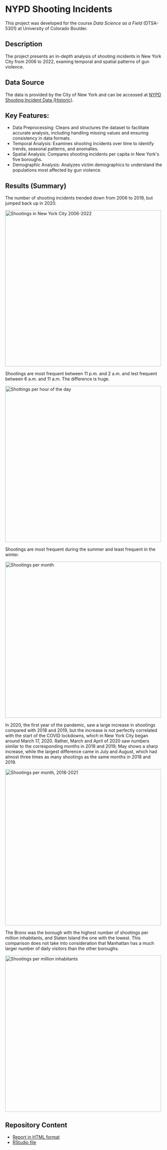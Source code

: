 # NYPD Shooting Incidents
This project was developed for the course *Data Science as a Field* (DTSA-5301) at University of Colorado Boulder.

## Description
The project presents an in-depth analysis of shooting incidents in New York City from 2006 to 2022, examing temporal and spatial patterns of gun violence.

## Data Source
The data is provided by the City of New York and can be accessed at [NYPD Shooting Incident Data (Historic)](https://data.cityofnewyork.us/Public-Safety/NYPD-Shooting-Incident-Data-Historic-/833y-fsy8/about_data).

## Key Features:
* Data Preprocessing: Cleans and structures the dataset to facilitate accurate analysis, including handling missing values and ensuring consistency in data formats.
* Temporal Analysis: Examines shooting incidents over time to identify trends, seasonal patterns, and anomalies.
* Spatial Analysis: Compares shooting incidents per capita in New York's five boroughs.
*	Demographic Analysis: Analyzes victim demographics to understand the populations most affected by gun violence.

## Results (Summary)
The number of shooting incidents trended down from 2006 to 2019, but jumped back up in 2020.

<img src="https://github.com/user-attachments/assets/e273a722-d135-4acc-a461-19fa5f594053" alt = "Shootings in New York City 2006-2022" width = "500">

Shootings are most frequent between 11 p.m. and 2 a.m. and lest frequent between 6 a.m. and 11 a.m. The difference is huge.

<img src="https://github.com/user-attachments/assets/d349d0e0-5cd4-4a0b-9f55-74a73b38dcf1" alt = "Shottings per hour of the day" width = "500">

Shootings are most frequent during the summer and least frequent in the winter.

<img src="https://github.com/user-attachments/assets/026a566c-13af-4ee8-a45b-9537ef5f5e9c" alt = "Shootings per month" width = "500">

In 2020, the first year of the pandemic, saw a large increase in shootings compared with 2018 and 2019, but the increase is not perfectly correlated with the start of the COVID lockdowns, which in New York City began around March 17, 2020. Rather, March and April of 2020 saw numbers similar to the corresponding months in 2018 and 2019; May shows a sharp increase, while the largest difference came in July and August, which had almost three times as many shootings as the same months in 2018 and 2019.

<img src="https://github.com/user-attachments/assets/ff3d8530-8ffe-4e3b-b0d5-09c43a215c0a" alt = "Shootings per month, 2018-2021" width = "500">

The Bronx was the borough with the highest number of shootings per million inhabitants, and Staten Island the one with the lowest. This comparison does not take into consideration that Manhattan has a much larger number of daily visitors than the other boroughs.

<img src="https://github.com/user-attachments/assets/70eddfab-343f-4279-a56a-75fef1888fc9" alt = "Shootings per million inhabitants" width = "500">

## Repository Content
* [Report in HTML format](https://olaklingberg.github.io/NYPD-Shooting-Study/NYPD_Shootings.html)
* [RStudio file](https://github.com/OlaKlingberg/NYPD-Shooting-Study/blob/main/NYPD_Shootings.Rmd)
